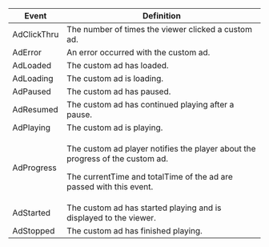 ---
---

<table id="table_718700E0F0B042F882ED131F79E01D4E"> 
 <tgroup cols="2">
  <colspec colnum="1" colname="col1" colwidth="1.00*" />
  <colspec colnum="2" colname="col2" colwidth="2.47*" />
  <thead> 
   <tr> 
    <th colname="col1" class="entry">Event </th> 
    <th colname="col2" class="entry">Definition </th> 
   </tr>
  </thead> 
  <tbody> 
   <tr> 
    <td colname="col1"><span class="codeph">AdClickThru</span> </td> 
    <td colname="col2">The number of times the viewer clicked a custom ad. </td> 
   </tr> 
   <tr> 
    <td colname="col1"><span class="codeph">AdError</span></td> 
    <td colname="col2">An error occurred with the custom ad. </td> 
   </tr> 
   <tr> 
    <td colname="col1"><span class="codeph">AdLoaded</span> </td> 
    <td colname="col2">The custom ad has loaded.  </td> 
   </tr> 
   <tr> 
    <td colname="col1"><span class="codeph">AdLoading</span> </td> 
    <td colname="col2">The custom ad is loading. </td> 
   </tr> 
   <tr> 
    <td colname="col1"><span class="codeph">AdPaused</span></td> 
    <td colname="col2">The custom ad has paused. </td> 
   </tr> 
   <tr> 
    <td colname="col1"><span class="codeph">AdResumed</span></td> 
    <td colname="col2">The custom ad has continued playing after a pause. </td> 
   </tr> 
   <tr> 
    <td colname="col1"><span class="codeph">AdPlaying</span> </td> 
    <td colname="col2">The custom ad is playing. </td> 
   </tr> 
   <tr> 
    <td colname="col1"><span class="codeph">AdProgress</span> </td> 
    <td colname="col2"> <p>The custom ad player notifies the 
      <ph conkeyref="phrases/primetime-sdk-name"></ph> player about the progress of the custom ad. &nbsp; </p> <p>The <span class="codeph">currentTime</span> and<span class="codeph"> totalTime</span> of the ad are passed with this event. </p> </td> 
   </tr> 
   <tr> 
    <td colname="col1">AdStarted </td> 
    <td colname="col2">The custom ad has started playing and is displayed to the viewer.  </td> 
   </tr> 
   <tr> 
    <td colname="col1">AdStopped </td> 
    <td colname="col2">The custom ad has finished playing. </td> 
   </tr> 
  </tbody> 
 </tgroup> 
</table>

<a id="section_027774C2A47C453BA9DED61C6F8567C3"></a>



